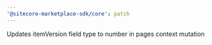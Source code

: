 ```yaml
---
'@sitecore-marketplace-sdk/core': patch
---
```


Updates itemVersion field type to number in pages context mutation
